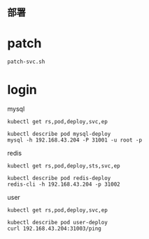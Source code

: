 ## 部署

# patch
```
patch-svc.sh
```
# login 

mysql
```
kubectl get rs,pod,deploy,svc,ep 

kubectl describe pod mysql-deploy 
mysql -h 192.168.43.204 -P 31001 -u root -p  
```

redis  
```
kubectl get rs,pod,deploy,sts,svc,ep 

kubectl describe pod redis-deploy 
redis-cli -h 192.168.43.204 -p 31002  
```

user  
```
kubectl get rs,pod,deploy,svc,ep 

kubectl describe pod user-deploy 
curl 192.168.43.204:31003/ping  
```

